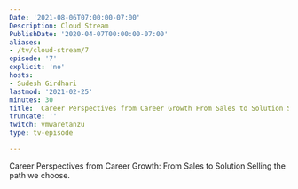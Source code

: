 ```yaml
---
Date: '2021-08-06T07:00:00-07:00'
Description: Cloud Stream
PublishDate: '2020-04-07T00:00:00-07:00'
aliases:
- /tv/cloud-stream/7
episode: '7'
explicit: 'no'
hosts:
- Sudesh Girdhari
lastmod: '2021-02-25'
minutes: 30
title:  Career Perspectives from Career Growth From Sales to Solution Selling the path we choose.
truncate: ''
twitch: vmwaretanzu
type: tv-episode

---
```


Career Perspectives from Career Growth: From Sales to Solution Selling the path we choose.